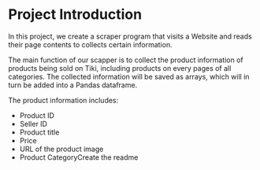 # Project Introduction

In this project, we create a scraper program that visits a Website and reads their page contents to collects certain information.

The main function of our scapper is to collect the product information of products being sold on Tiki, including products on every pages of all categories. The collected information will be saved as arrays, which will in turn be added into a Pandas dataframe.

The product information includes:

* Product ID
* Seller ID
* Product title
* Price
* URL of the product image
* Product CategoryCreate the readme
